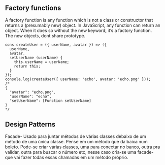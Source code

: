 ## Factory functions 
A factory function is any function which is not a class or constructor that returns a (presumably new) object. In      JavaScript, any function can return an object. When it does so without the new keyword, it’s a factory function. The new objects, dont share prototype. 

```
cons createUser = ({ userName, avatar }) => ({
  userName,
  avatar,
  setUserName (userName) {
    this.userName = userName;
    return this;
  }
});
console.log(createUser({ userName: 'echo', avatar: 'echo.png' }));
/*
{
  "avatar": "echo.png",
  "userName": "echo",
  "setUserName": [Function setUserName]
}
*/
```


## Design Patterns
Facade- Usado para juntar métodos de várias classes debaixo de um método de uma única classe. 
Pense em um método que da baixa num boleto. Pode-se criar várias classes, uma para conectar no banco, outra pra validar, outra para buscar o número etc, nesse caso cria-se uma facade- que vai fazer todas essas chamadas em um método próprio. 

